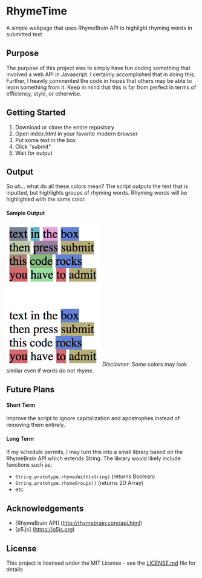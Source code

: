 # RhymeTime
A simple webpage that uses RhymeBrain API to highlight rhyming words in submitted text

## Purpose
The purpose of this project was to simply have fun coding something that involved a web API in Javascript. I certainly accomplished that in doing this. Further, I heavily commented the code in hopes that others may be able to learn something from it. Keep in mind that this is far from perfect in terms of efficiency, style, or otherwise.

## Getting Started
1. Download or clone the entire repository
2. Open index.html in your favorite modern browser
3. Put some text in the box
4. Click "submit"
5. Wait for output

## Output
So uh... what do all these colors mean?
The script outputs the text that is inputted, but highlights groups of rhyming words.
Rhyming words will be highlighted with the same color.
#### Sample Output
![sample](/images/sample_output.png?raw=true)
_Disclaimer_: Some colors may look similar even if words do not rhyme.

## Future Plans
#### Short Term
Improve the script to ignore capitalization and apostrophes instead of removing them entirely.

#### Long Term
If my schedule permits, I may turn this into a small library based on the RhymeBrain API which extends String.
The library would likely include functions such as:
* `String.prototype.rhymesWith(string)` (returns Boolean)
* `String.prototype.rhymeGroups()` (returns 2D Array)
* etc.

## Acknowledgements
* [RhymeBrain API] (http://rhymebrain.com/api.html)
* [p5.js] (https://p5js.org)

## License
This project is licensed under the MIT License - see the [LICENSE.md](LICENSE.md) file for details
